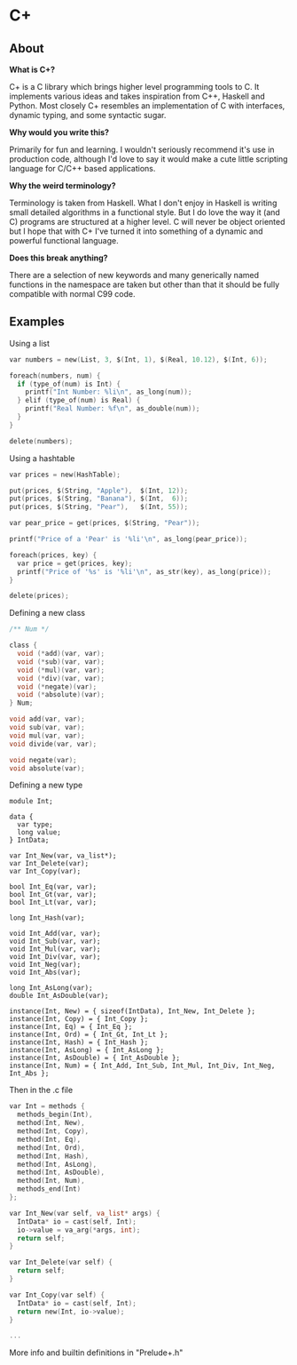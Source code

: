 C+
==

About
-----

__What is C+?__

C+ is a C library which brings higher level programming tools to C. It implements various ideas and takes inspiration from C++, Haskell and Python. Most closely C+ resembles an implementation of C with interfaces, dynamic typing, and some syntactic sugar.

__Why would you write this?__

Primarily for fun and learning. I wouldn't seriously recommend it's use in production code, although I'd love to say it would make a cute little scripting language for C/C++ based applications.

__Why the weird terminology?__

Terminology is taken from Haskell. What I don't enjoy in Haskell is writing small detailed algorithms in a functional style. But I do love the way it (and C) programs are structured at a higher level. C will never be object oriented but I hope that with C+ I've turned it into something of a dynamic and powerful functional language.

__Does this break anything?__

There are a selection of new keywords and many generically named functions in the namespace are taken but other than that it should be fully compatible with normal C99 code.

Examples
--------

Using a list

```c
var numbers = new(List, 3, $(Int, 1), $(Real, 10.12), $(Int, 6));

foreach(numbers, num) {
  if (type_of(num) is Int) {
    printf("Int Number: %li\n", as_long(num));
  } elif (type_of(num) is Real) {
    printf("Real Number: %f\n", as_double(num));
  }
}

delete(numbers);
```

Using a hashtable

```c
var prices = new(HashTable);

put(prices, $(String, "Apple"),  $(Int, 12)); 
put(prices, $(String, "Banana"), $(Int,  6)); 
put(prices, $(String, "Pear"),   $(Int, 55)); 

var pear_price = get(prices, $(String, "Pear"));

printf("Price of a 'Pear' is '%li'\n", as_long(pear_price));

foreach(prices, key) {
  var price = get(prices, key);
  printf("Price of '%s' is '%li'\n", as_str(key), as_long(price));
}

delete(prices);
```

Defining a new class

```c
/** Num */

class {
  void (*add)(var, var);
  void (*sub)(var, var);
  void (*mul)(var, var);
  void (*div)(var, var);
  void (*negate)(var);
  void (*absolute)(var);
} Num;

void add(var, var);
void sub(var, var);
void mul(var, var);
void divide(var, var);

void negate(var);
void absolute(var);
```

Defining a new type

```
module Int;

data {
  var type;
  long value;
} IntData;

var Int_New(var, va_list*);
var Int_Delete(var);
var Int_Copy(var);

bool Int_Eq(var, var);
bool Int_Gt(var, var);
bool Int_Lt(var, var);

long Int_Hash(var);

void Int_Add(var, var);
void Int_Sub(var, var);
void Int_Mul(var, var);
void Int_Div(var, var);
void Int_Neg(var);
void Int_Abs(var);

long Int_AsLong(var);
double Int_AsDouble(var);

instance(Int, New) = { sizeof(IntData), Int_New, Int_Delete };
instance(Int, Copy) = { Int_Copy };
instance(Int, Eq) = { Int_Eq };
instance(Int, Ord) = { Int_Gt, Int_Lt };
instance(Int, Hash) = { Int_Hash };
instance(Int, AsLong) = { Int_AsLong };
instance(Int, AsDouble) = { Int_AsDouble };
instance(Int, Num) = { Int_Add, Int_Sub, Int_Mul, Int_Div, Int_Neg, Int_Abs };
```

Then in the .c file

```c
var Int = methods {
  methods_begin(Int),
  method(Int, New), 
  method(Int, Copy),
  method(Int, Eq), 
  method(Int, Ord),
  method(Int, Hash),
  method(Int, AsLong),
  method(Int, AsDouble),
  method(Int, Num),
  methods_end(Int)
};

var Int_New(var self, va_list* args) {
  IntData* io = cast(self, Int);
  io->value = va_arg(*args, int);
  return self;
}

var Int_Delete(var self) {
  return self;
}

var Int_Copy(var self) {
  IntData* io = cast(self, Int);
  return new(Int, io->value);
}

...
```

More info and builtin definitions in "Prelude+.h"
